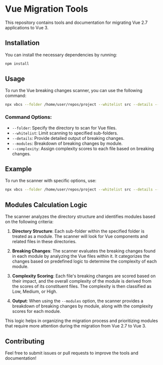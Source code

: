 # Vue Migration Tools

This repository contains tools and documentation for migrating Vue 2.7 applications to Vue 3.

## Installation

You can install the necessary dependencies by running:

```bash
npm install
```

## Usage

To run the Vue breaking changes scanner, you can use the following command:

```bash
npx vbcs --folder /home/user/repos/project --whitelist src --details --modules --complexity
```

### Command Options:
- `--folder`: Specify the directory to scan for Vue files.
- `--whitelist`: Limit scanning to specified sub-folders.
- `--details`: Provide detailed output of breaking changes.
- `--modules`: Breakdown of breaking changes by module.
- `--complexity`: Assign complexity scores to each file based on breaking changes.

## Example

To run the scanner with specific options, use:

```bash
npx vbcs --folder /home/user/repos/project --whitelist src --details --modules --complexity
```

## Modules Calculation Logic

The scanner analyzes the directory structure and identifies modules based on the following criteria:

1. **Directory Structure**: Each sub-folder within the specified folder is treated as a module. The scanner will look for Vue components and related files in these directories.

2. **Breaking Changes**: The scanner evaluates the breaking changes found in each module by analyzing the Vue files within it. It categorizes the changes based on predefined logic to determine the complexity of each module.

3. **Complexity Scoring**: Each file's breaking changes are scored based on their impact, and the overall complexity of the module is derived from the scores of its constituent files. The complexity is then classified as Low, Medium, or High.

4. **Output**: When using the `--modules` option, the scanner provides a breakdown of breaking changes by module, along with the complexity scores for each module.

This logic helps in organizing the migration process and prioritizing modules that require more attention during the migration from Vue 2.7 to Vue 3.

## Contributing

Feel free to submit issues or pull requests to improve the tools and documentation!
